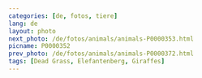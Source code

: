 ```yaml
---
categories: [de, fotos, tiere]
lang: de
layout: photo
next_photo: /de/fotos/animals/animals-P0000353.html
picname: P0000352
prev_photo: /de/fotos/animals/animals-P0000372.html
tags: [Dead Grass, Elefantenberg, Giraffes]
---
```

